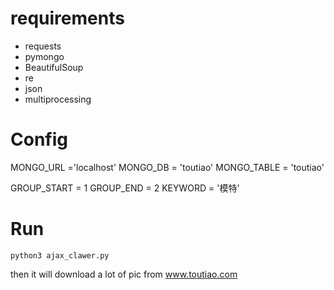 # requirements

- requests
- pymongo
-  BeautifulSoup
-  re
-  json
-  multiprocessing 

# Config

MONGO_URL ='localhost'
MONGO_DB = 'toutiao'
MONGO_TABLE = 'toutiao'

GROUP_START = 1
GROUP_END = 2
KEYWORD = '模特'


# Run

`python3 ajax_clawer.py`

then it will download a lot of pic from www.toutiao.com
